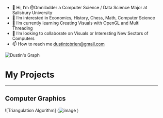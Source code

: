 - 👋 Hi, I’m @Omniladder a Computer Science /  Data Science Major at Salisbury University
- 👀 I’m interested in Economics, History, Chess, Math, Computer Science
- 🌱 I’m currently learning Creating Visuals with OpenGL and Multi Threading
- 💞️ I’m looking to collaborate on Visuals or Interesting New Sectors of Computers
- 📫 How to reach me dustintobrien@gmail.com

<!---
Omniladder/Omniladder is a ✨ special ✨ repository because its `README.md` (this file) appears on your GitHub profile.
You can click the Preview link to take a look at your changes.
--->

![Dustin's Graph](https://github-readme-activity-graph.vercel.app/graph?username=Omniladder&custom_title=Dustin's%20GitHub%20Activity%20Graph&bg_color=0D1117&color=7F3FBF&line=7F3FBF&point=7F3FBF&area_color=FFFFFF&title_color=FFFFFF&area=true)


# My Projects
-----------------------
## Computer Graphics
![Triangulation Algorithm] (![image](https://github.com/Omniladder/Omniladder/assets/131387361/646552fc-a953-4309-833a-a9295bfdadea)
)
